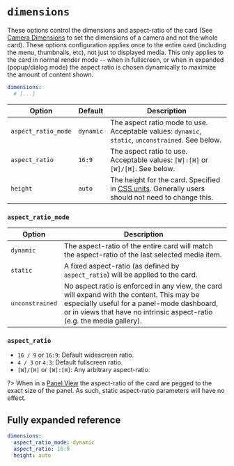 # `dimensions`

These options control the dimensions and aspect-ratio of the card (See [Camera
Dimensions](./cameras/README.md?id=dimensions) to set the dimensions of a camera
and not the whole card). These options configuration applies once to the entire
card (including the menu, thumbnails, etc), not just to displayed media. This
only applies to the card in normal render mode -- when in fullscreen, or when in
expanded (popup/dialog mode) the aspect ratio is chosen dynamically to maximize
the amount of content shown.

```yaml
dimensions:
  # [...]
```

| Option              | Default   | Description                                                                                                                                                                             |
| ------------------- | --------- | --------------------------------------------------------------------------------------------------------------------------------------------------------------------------------------- |
| `aspect_ratio_mode` | `dynamic` | The aspect ratio mode to use. Acceptable values: `dynamic`, `static`, `unconstrained`. See below.                                                                                       |
| `aspect_ratio`      | `16:9`    | The aspect ratio to use. Acceptable values: `[W]:[H]` or `[W]/[H]`. See below.                                                                                                          |
| `height`            | `auto`    | The height for the card. Specified in [CSS units](https://developer.mozilla.org/en-US/docs/Learn/CSS/Building_blocks/Values_and_units). Generally users should not need to change this. |

### `aspect_ratio_mode`

| Option          | Description                                                                                                                                                                                                         |
| --------------- | ------------------------------------------------------------------------------------------------------------------------------------------------------------------------------------------------------------------- |
| `dynamic`       | The aspect-ratio of the entire card will match the aspect-ratio of the last selected media item.                                                                                                                    |
| `static`        | A fixed aspect-ratio (as defined by `aspect_ratio`) will be applied to the card.                                                                                                                                    |
| `unconstrained` | No aspect ratio is enforced in any view, the card will expand with the content. This may be especially useful for a panel-mode dashboard, or in views that have no intrinsic aspect-ratio (e.g. the media gallery). |

### `aspect_ratio`

- `16 / 9` or `16:9`: Default widescreen ratio.
- `4 / 3` or `4:3`: Default fullscreen ratio.
- `[W]/[H]` or `[W]:[H]`: Any arbitrary aspect-ratio.

?> When in a [Panel View](https://www.home-assistant.io/dashboards/panel/) the aspect-ratio of the card are pegged to the exact size of the panel. As such, static aspect-ratio parameters will have no effect.

## Fully expanded reference

[](common/expanded-warning.md ':include')

```yaml
dimensions:
  aspect_ratio_mode: dynamic
  aspect_ratio: 16:9
  height: auto
```
